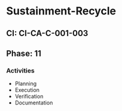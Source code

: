 # Sustainment-Recycle

## CI: CI-CA-C-001-003
## Phase: 11

### Activities
- Planning
- Execution
- Verification
- Documentation
